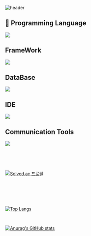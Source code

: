 ![header](https://capsule-render.vercel.app/api?type=wave&color=auto&height=300&section=header&text=capsule&fontSize=90)

  ## 🔨 Programming Language
<img src="https://img.shields.io/badge/Java-007396?style=flat&logo=OpenJDK&logoColor=white"/>

  ## FrameWork
<img src="https://img.shields.io/badge/Spring-6DB33F?style=flat-square&logo=Spring&logoColor=white"/>

  ## DataBase
<img src="https://img.shields.io/badge/MySQL-4479A1?style=flat-square&logo=MySQL&logoColor=white"/>

  ## IDE
<img src="https://img.shields.io/badge/Visual Studio Code-007ACC?style=flat-square&logo=Visual Studio Code&logoColor=white"/>

  ## Communication Tools
<img src="https://img.shields.io/badge/GitHub-181717?style=flat-square&logo=GitHub&logoColor=white"/>

<br><br><br>

[![Solved.ac
프로필](http://mazassumnida.wtf/api/v2/generate_badge?boj=wnsgks9899)](https://solved.ac/wke1wke1)

<br><br>
<br><br>

[![Top Langs](https://github-readme-stats.vercel.app/api/top-langs/?username=viola30th)](https://github.com/anuraghazra/github-readme-stats)

<br>

[![Anurag's GitHub stats](https://github-readme-stats.vercel.app/api?username=viola30th&show_icons=true&theme=radical)](https://github.com/anuraghazra/github-readme-stats)
 
